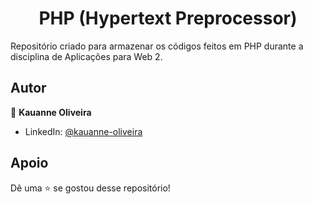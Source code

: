 <h1 align="center">PHP (Hypertext Preprocessor)</h1>
Repositório criado para armazenar os códigos feitos em PHP durante a disciplina de Aplicações para Web 2.

##  Autor

👤 **Kauanne Oliveira**

- LinkedIn: [ @kauanne-oliveira ](https://linkedin.com/in/kauanne-oliveira-13a788259)

##  Apoio

Dê uma ⭐️ se gostou desse repositório!

